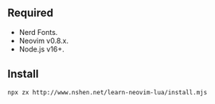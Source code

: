 ## Required

- Nerd Fonts.
- Neovim v0.8.x.
- Node.js v16+.

## Install

`npx zx http://www.nshen.net/learn-neovim-lua/install.mjs`
